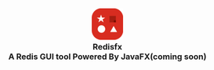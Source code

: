 <h3 align="center">
  <img src="https://raw.githubusercontent.com/xiebiao/redisfx/main/src/main/resources/com/xiebiao/tools/redisfx/icons/redisfx_64.png" alt="Logo"/><br/>
Redisfx<br/>
A Redis GUI tool Powered By JavaFX(coming soon)
</h3>



